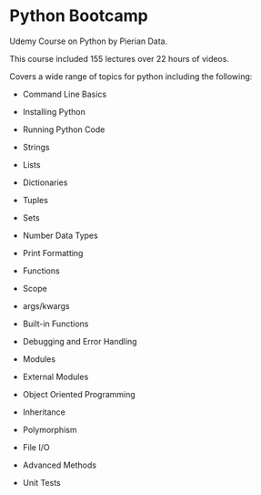 # Python Bootcamp
Udemy Course on Python by Pierian Data.

This course included 155 lectures over 22 hours of videos.


Covers a wide range of topics for python including the following:

 * Command Line Basics

 * Installing Python

 * Running Python Code

 * Strings

 * Lists 

 * Dictionaries

 * Tuples

 * Sets

 * Number Data Types

 * Print Formatting

 * Functions

 * Scope

 * args/kwargs

 * Built-in Functions

 * Debugging and Error Handling

 * Modules

 * External Modules

 * Object Oriented Programming

 * Inheritance

 * Polymorphism

 * File I/O

 * Advanced Methods

 * Unit Tests
